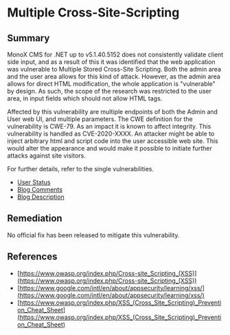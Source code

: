 # Multiple Cross-Site-Scripting

## Summary

MonoX CMS for .NET up to v5.1.40.5152 does not consistently validate client side input, and as a result of this it was identified that the web application was vulnerable to Multiple Stored Cross-Site Scripting. Both the admin area and the user area allows for this kind of attack. However, as the admin area allows for direct HTML modification, the whole application is "vulnerable" by design. As such, the scope of the research was restricted to the user area, in input fields which should not allow HTML tags.

Affected by this vulnerability are multiple endpoints of both the Admin and User web UI, and multiple parameters. The CWE definition for the vulnerability is CWE-79. As an impact it is known to affect integrity. This vulnerability is handled as CVE-2020-XXXX. 
An attacker might be able to inject arbitrary html and script code into the user accessible web site. This would alter the appearance and would make it possible to initiate further attacks against site visitors.

For further details, refer to the single vulnerabilities.

* [User Status](https://github.com/belong2yourself/vulnerabilities/tree/master/MonoX%20CMS/Multiple%20Cross-Site-Scripting/User%20Status%20-%20Stored%20Cross-Site-Scripting)
* [Blog Comments](https://github.com/belong2yourself/vulnerabilities/tree/master/MonoX%20CMS/Multiple%20Cross-Site-Scripting/Blog%20Comments%20-%20Stored%20Cross-Site-Scripting)
* [Blog Description](https://github.com/belong2yourself/vulnerabilities/tree/master/MonoX%20CMS/Multiple%20Cross-Site-Scripting/Blog%20Description%20-%20Stored%20Cross-Site-Scripting)

## Remediation

No official fix has been released to mitigate this vulnerability.

## References

* [https://www.owasp.org/index.php/Cross-site_Scripting_(XSS)](https://www.owasp.org/index.php/Cross-site_Scripting_(XSS)) 
* [https://www.google.com/intl/en/about/appsecurity/learning/xss/](https://www.google.com/intl/en/about/appsecurity/learning/xss/)
* [https://www.owasp.org/index.php/XSS_(Cross_Site_Scripting)_Prevention_Cheat_Sheet](https://www.owasp.org/index.php/XSS_(Cross_Site_Scripting)_Prevention_Cheat_Sheet) 
